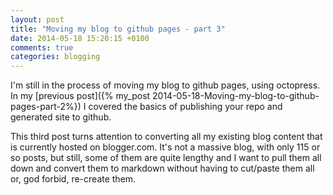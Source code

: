 ```yaml
---
layout: post
title: "Moving my blog to github pages - part 3"
date: 2014-05-18 15:20:15 +0100
comments: true
categories: blogging
---
```

I'm still in the process of moving my blog to github pages, using octopress. In my [previous post]({% my_post 2014-05-18-Moving-my-blog-to-github-pages-part-2%}) I covered the basics of publishing your repo and generated site to github.

This third post turns attention to converting all my existing blog content that is currently hosted on blogger.com. It's not a massive blog, with only 115 or so posts, but still, some of them are quite lengthy and I want to pull them all down and convert them to markdown without having to cut/paste them all or, god forbid, re-create them.


